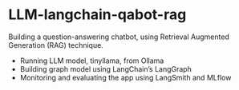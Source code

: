 # LLM-langchain-qabot-rag
Building a question-answering chatbot, using Retrieval Augmented Generation (RAG) technique. 
- Running LLM model, tinyllama, from Ollama
- Building graph model using LangChain’s LangGraph
- Monitoring and evaluating the app using LangSmith and MLflow
